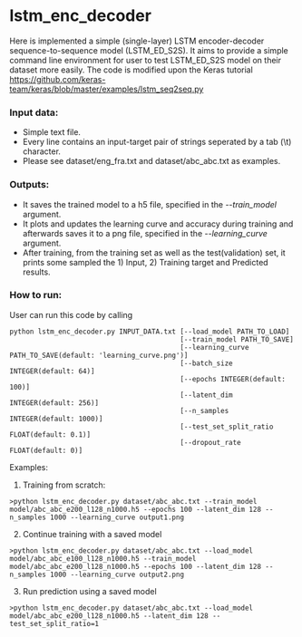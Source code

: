 # lstm_enc_decoder
Here is implemented a simple (single-layer) LSTM encoder-decoder sequence-to-sequence model (LSTM_ED_S2S).
It aims to provide a simple command line environment for user to test LSTM_ED_S2S model on their dataset more easily.
The code is modified upon the Keras tutorial https://github.com/keras-team/keras/blob/master/examples/lstm_seq2seq.py

### Input data:
- Simple text file.
- Every line contains an input-target pair of strings seperated by a tab (\t) character.
- Please see dataset/eng_fra.txt and dataset/abc_abc.txt as examples.

### Outputs:
- It saves the trained model to a h5 file, specified in the *--train_model* argument.
- It plots and updates the learning curve and accuracy during training and afterwards saves it to a png file, specified in the *--learning_curve* argument.
- After training, from the training set as well as the test(validation) set, it prints some sampled the 1) Input, 2) Training target and Predicted results.

### How to run:
User can run this code by calling
```
python lstm_enc_decoder.py INPUT_DATA.txt [--load_model PATH_TO_LOAD]
                                          [--train_model PATH_TO_SAVE]
                                          [--learning_curve PATH_TO_SAVE(default: 'learning_curve.png')]
                                          [--batch_size INTEGER(default: 64)]
                                          [--epochs INTEGER(default: 100)]
                                          [--latent_dim INTEGER(default: 256)]
                                          [--n_samples INTEGER(default: 1000)]
                                          [--test_set_split_ratio FLOAT(default: 0.1)]
                                          [--dropout_rate FLOAT(default: 0)]
```
Examples:
1. Training from scratch:
```
>python lstm_enc_decoder.py dataset/abc_abc.txt --train_model model/abc_abc_e200_l128_n1000.h5 --epochs 100 --latent_dim 128 --n_samples 1000 --learning_curve output1.png
```
2. Continue training with a saved model
```
>python lstm_enc_decoder.py dataset/abc_abc.txt --load_model model/abc_abc_e100_l128_n1000.h5 --train_model model/abc_abc_e200_l128_n1000.h5 --epochs 100 --latent_dim 128 --n_samples 1000 --learning_curve output2.png
```
3. Run prediction using a saved model
```
>python lstm_enc_decoder.py dataset/abc_abc.txt --load_model model/abc_abc_e200_l128_n1000.h5 --latent_dim 128 --test_set_split_ratio=1
```
